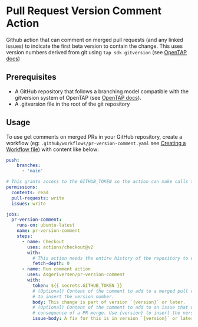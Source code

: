 # Pull Request Version Comment Action

Github action that can comment on merged pull requests (and any linked issues) to indicate the first beta version to contain the change. 
This uses version numbers derived from git using `tap sdk gitversion` (see [OpenTAP docs](https://doc.opentap.io/Developer%20Guide/Plugin%20Packaging%20and%20Versioning/#git-assisted-versioning))

## Prerequisites

* A GitHub repository that follows a branching model compatible with the gitversion system of OpenTAP (see [OpenTAP docs](https://doc.opentap.io/Developer%20Guide/Plugin%20Packaging%20and%20Versioning/#git-assisted-versioning)).
* A .gitversion file in the root of the git repository

## Usage

To use get comments on merged PRs in your GitHub repository, create a workflow (eg: `.github/workflows/pr-version-comment.yaml` see [Creating a Workflow file](https://help.github.com/en/articles/configuring-a-workflow#creating-a-workflow-file)) with content like below:

```yaml
push:
    branches:
      - 'main'

# This grants access to the GITHUB_TOKEN so the action can make calls to GitHub's rest API
permissions:
  contents: read
  pull-requests: write
  issues: write

jobs:
  pr-version-comment:
    runs-on: ubuntu-latest
    name: pr-version-comment
    steps:
      - name: Checkout
        uses: actions/checkout@v2
        with:
          # This action needs the entire history of the repository to calculate the version
          fetch-depth: 0
      - name: Run comment action
        uses: AsgerIversen/pr-version-comment
        with:
          token: ${{ secrets.GITHUB_TOKEN }}
          # (Optional) Content of the comment to add to a merged pull request. Use {version} 
          # to insert the version number.
          body: This change is part of version `{version}` or later.
          # (Optional) Content of the comment to add to an issue that was closed as a 
          # consequence of a PR merge. Use {version} to insert the version number.
          issue-body: A fix for this is in version `{version}` or later.
```
